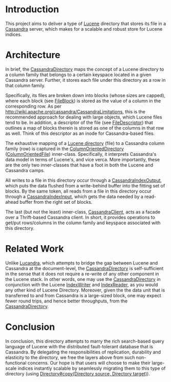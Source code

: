 # Introduction #
This project aims to deliver a type of [Lucene](http://lucene.apache.org/) directory that stores its file in a [Cassandra](http://cassandra.apache.org/) server, which makes for a scalable and robust store for Lucene indices.

# Architecture #
In brief, the [CassandraDirectory](https://code.google.com/p/lucene-on-cassandra/source/browse/trunk/src/main/java/org/apache/lucene/store/CassandraDirectory.java) maps the concept of a Lucene directory to a column family that belongs to a certain keyspace located in a given Cassandra server. Further, it stores each file under this directory as a row in that column family.

Specifically, its files are broken down into blocks (whose sizes are capped), where each block (see [FileBlock](https://code.google.com/p/lucene-on-cassandra/source/browse/trunk/src/main/java/org/apache/lucene/store/CassandraDirectory.java#825)) is stored as the value of a column in the corresponding row. As per http://wiki.apache.org/cassandra/CassandraLimitations, this is the recommended approach for dealing with large objects, which Lucene files tend to be. In addition, a descriptor of the file (see [FileDescriptor](https://code.google.com/p/lucene-on-cassandra/source/browse/trunk/src/main/java/org/apache/lucene/store/CassandraDirectory.java#455)) that outlines a map of blocks therein is stored as one of the columns in that row as well. Think of this descriptor as an inode for Cassandra-based files.

The exhaustive mapping of a [Lucene directory](http://lucene.apache.org/java/3_0_1/api/all/org/apache/lucene/store/Directory.html) (file) to a Cassandra column family (row) is captured in the [ColumnOrientedDirectory](https://code.google.com/p/lucene-on-cassandra/source/browse/trunk/src/main/java/org/apache/lucene/store/CassandraDirectory.java#1276) ([ColumnOrientedFile](https://code.google.com/p/lucene-on-cassandra/source/browse/trunk/src/main/java/org/apache/lucene/store/CassandraDirectory.java#1360)) inner-class. Specifically, it interprets Cassandra's data model in terms of Lucene\'s, and vice verca. More importantly, these are the only two inner-classes that have a foot in both the Lucene and Cassandra camps.

All writes to a file in this directory occur through a [CassandraIndexOutput](https://code.google.com/p/lucene-on-cassandra/source/browse/trunk/src/main/java/org/apache/lucene/store/CassandraDirectory.java#1415), which puts the data flushed from a write-behind buffer into the fitting set of blocks. By the same token, all reads from a file in this directory occur through a [CassandraIndexInput](https://code.google.com/p/lucene-on-cassandra/source/browse/trunk/src/main/java/org/apache/lucene/store/CassandraDirectory.java#1603), which gets the data needed by a read-ahead buffer from the right set of blocks.

The last (but not the least) inner-class, [CassandraClient](https://code.google.com/p/lucene-on-cassandra/source/browse/trunk/src/main/java/org/apache/lucene/store/CassandraDirectory.java#1739), acts as a facade over a Thrift-based Cassandra client. In short, it provides operations to get/put rows/columns in the column family and keyspace associated with this directory.

# Related Work #
Unlike [Lucandra](http://www.google.com/url?sa=t&source=web&cd=1&ved=0CBUQFjAA&url=http%3A%2F%2Fgithub.com%2Ftjake%2FLucandra&ei=YrBlTPifN4uCsQO8tM3UDQ&usg=AFQjCNHOglgFV3wDHls1uInxq0ZjP6KSoA&sig2=q8IVaeRICD9v-JO69JX9cg), which attempts to bridge the gap between Lucene and Cassandra at the document-level, the [CassandraDirectory](https://code.google.com/p/lucene-on-cassandra/source/browse/trunk/src/main/java/org/apache/lucene/store/CassandraDirectory.java) is self-sufficient in the sense that it does not require a re-write of any other component in the Lucene stack. In other words, one may use the [CassandraDirectory](https://code.google.com/p/lucene-on-cassandra/source/browse/trunk/src/main/java/org/apache/lucene/store/CassandraDirectory.java) in conjunction with the Lucene [IndexWriter](http://lucene.apache.org/java/3_0_1/api/all/org/apache/lucene/index/IndexWriter.html) and [IndexReader](http://lucene.apache.org/java/3_0_1/api/all/org/apache/lucene/index/IndexReader.html), as you would any other kind of Lucene Directory. Moreover, given the the data unit that is transferred to and from Cassandra is a large-sized block, one may expect fewer round trips, and hence better throughputs, from the [CassandraDirectory](https://code.google.com/p/lucene-on-cassandra/source/browse/trunk/src/main/java/org/apache/lucene/store/CassandraDirectory.java).

# Conclusion #
In conclusion, this directory attempts to marry the rich search-based query language of Lucene with the distributed fault-tolerant database that is Cassandra. By delegating the responsibilities of replication, durability and elasticity to the directory, we free the layers above from such non-functional concerns. Our hope is that users will choose to make their large-scale indices instantly scalable by seamlessly migrating them to this type of directory (using [Directory#copy(Directory source, Directory target)](http://lucene.apache.org/java/3_0_1/api/all/org/apache/lucene/store/Directory.html#copy%28org.apache.lucene.store.Directory,%20org.apache.lucene.store.Directory,%20boolean%29)).